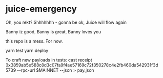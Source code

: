 # juice-emergency
Oh, you rekt? Shhhhhhh - gonna be ok, Juice will flow again

Banny iz good, Banny is great, Banny loves you

this repo is a mess. For now.



yarn test
yarn deploy

To craft new payloads in tests: cast receipt 0x3859ab5e588c8d3c07fa9f4ae57169c72f350278c4e2fb460da542931f3d5739 --rpc-url $MAINNET --json > pay.json